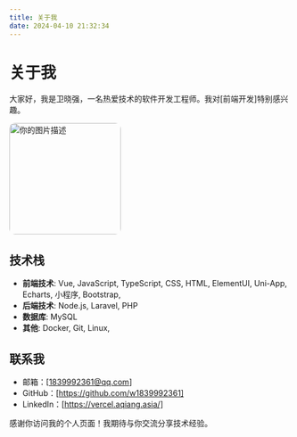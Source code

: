 ```yaml
---
title: 关于我
date: 2024-04-10 21:32:34
---
```


# 关于我

大家好，我是卫晓强，一名热爱技术的软件开发工程师。我对[前端开发]特别感兴趣。

<img src="/images/logo.jpg" alt="你的图片描述" style="width: 200px; height: auto; border-radius: 10px;"/>


## 技术栈

- **前端技术**: Vue, JavaScript, TypeScript, CSS, HTML, ElementUI, Uni-App, Echarts, 小程序, Bootstrap,  
- **后端技术**: Node.js, Laravel, PHP
- **数据库**: MySQL
- **其他**: Docker, Git, Linux, 

<!-- ## 项目经验

### 项目名称 1

[项目简介，你在项目中担任的角色，使用的技术栈，以及达成的成就]

### 项目名称 2

[另一个项目的简介，你的角色，使用的技术，以及项目的成功之处] -->

<!-- ## 开源贡献

我热衷于开源文化，参与了多个开源项目，包括[开源项目名称]，在哪里我主要负责了[你的贡献内容]。

- [开源项目 1](项目链接)
- [开源项目 2](项目链接) -->

## 联系我

- 邮箱：[1839992361@qq.com]
- GitHub：[https://github.com/w1839992361]
- LinkedIn：[https://vercel.aqiang.asia/]

感谢你访问我的个人页面！我期待与你交流分享技术经验。
